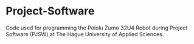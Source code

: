 # Project-Software

Code used for programming the Pololu Zumo 32U4 Robot during Project Software (PJSW) at The Hague University of Applied Sciences.
